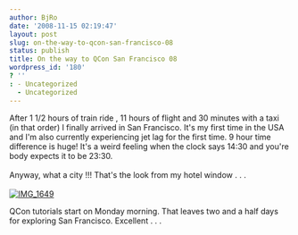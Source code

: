 ```yaml
---
author: BjRo
date: '2008-11-15 02:19:47'
layout: post
slug: on-the-way-to-qcon-san-francisco-08
status: publish
title: On the way to QCon San Francisco 08
wordpress_id: '180'
? ''
: - Uncategorized
  - Uncategorized
---
```


After 1 1/2 hours of train ride , 11 hours of flight and 30 minutes with
a taxi (in that order) I finally arrived in San Francisco. It's my first
time in the USA and I'm also currently experiencing jet lag for the
first time. 9 hour time difference is huge! It's a weird feeling when
the clock says 14:30 and you're body expects it to be 23:30. \
 \
Anyway, what a city !!! That's the look from my hotel window . . . \
 \
[![IMG\_1649](http://www.bjoernrochel.de/wp-content/uploads/2008/11/img-1649-thumb.jpg)](http://www.bjoernrochel.de/wp-content/uploads/2008/11/img-1649.jpg)

QCon tutorials start on Monday morning. That leaves two and a half days
for exploring San Francisco. Excellent . . .
